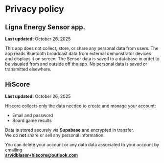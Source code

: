 # Privacy policy 
## Ligna Energy Sensor app.
**Last updated:** October 26, 2025  

This app does not collect, store, or share any personal data from users. The app reads Bluetooth broadcast data from external demonstrator devices and displays it on screen. The Sensor data is saved to a database in ordet to be visualed from and outside off the app. No personal data is saved or transmitted elsewhere.

## HiScore

**Last updated:** October 26, 2025  

Hiscore collects only the data needed to create and manage your account:  
- Email and password  
- Board game results  

Data is stored securely via **Supabase** and encrypted in transfer.  
We do **not** share or sell any personal information.  

You can delete your account or any data data associated to your account by emailing  
**arvidblaser+hiscore@outlook.com**
